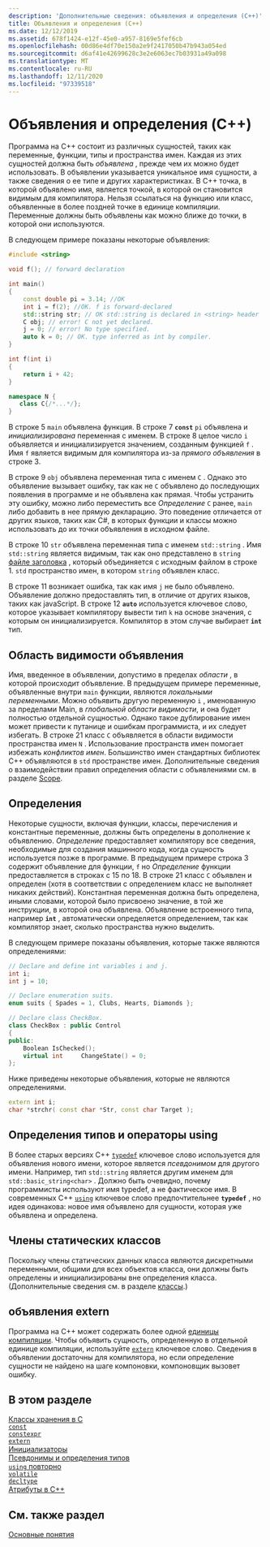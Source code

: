 ```yaml
---
description: 'Дополнительные сведения: объявления и определения (C++)'
title: Объявления и определения (C++)
ms.date: 12/12/2019
ms.assetid: 678f1424-e12f-45e0-a957-8169e5fef6cb
ms.openlocfilehash: 00d86e4df70e150a2e9f2417050b47b943a054ed
ms.sourcegitcommit: d6af41e42699628c3e2e6063ec7b03931a49a098
ms.translationtype: MT
ms.contentlocale: ru-RU
ms.lasthandoff: 12/11/2020
ms.locfileid: "97339518"
---
```

# <a name="declarations-and-definitions-c"></a>Объявления и определения (C++)

Программа на C++ состоит из различных сущностей, таких как переменные, функции, типы и пространства имен. Каждая из этих сущностей должна быть *объявлена* , прежде чем их можно будет использовать. В объявлении указывается уникальное имя сущности, а также сведения о ее типе и других характеристиках. В C++ точка, в которой объявлено имя, является точкой, в которой он становится видимым для компилятора. Нельзя ссылаться на функцию или класс, объявленные в более поздней точке в единице компиляции. Переменные должны быть объявлены как можно ближе до точки, в которой они используются.

В следующем примере показаны некоторые объявления:

```cpp
#include <string>

void f(); // forward declaration

int main()
{
    const double pi = 3.14; //OK
    int i = f(2); //OK. f is forward-declared
    std::string str; // OK std::string is declared in <string> header
    C obj; // error! C not yet declared.
    j = 0; // error! No type specified.
    auto k = 0; // OK. type inferred as int by compiler.
}

int f(int i)
{
    return i + 42;
}

namespace N {
   class C{/*...*/};
}
```

В строке 5 `main` объявлена функция. В строке 7 **`const`** `pi` объявлена и *инициализирована* переменная с именем. В строке 8 целое число `i` объявляется и инициализируется значением, созданным функцией `f` . Имя `f` является видимым для компилятора из-за *прямого объявления* в строке 3.

В строке 9 `obj` объявлена переменная типа с именем `C` . Однако это объявление вызывает ошибку, так как не `C` объявлено до последующих появления в программе и не объявлена как прямая. Чтобы устранить эту ошибку, можно либо переместить все *Определение* `C` ранее, `main` либо добавить в нее прямую декларацию. Это поведение отличается от других языков, таких как C#, в которых функции и классы можно использовать до их точки объявления в исходном файле.

В строке 10 `str` объявлена переменная типа с именем `std::string` . Имя `std::string` является видимым, так как оно представлено в `string` [файле заголовка](header-files-cpp.md) , который объединяется с исходным файлом в строке 1. `std` пространство имен, в котором `string` объявлен класс.

В строке 11 возникает ошибка, так как имя `j` не было объявлено. Объявление должно предоставлять тип, в отличие от других языков, таких как javaScript. В строке 12 **`auto`** используется ключевое слово, которое указывает компилятору вывести тип `k` на основе значения, с которым он инициализируется. Компилятор в этом случае выбирает **`int`** тип.  

## <a name="declaration-scope"></a>Область видимости объявления

Имя, введенное в объявлении, допустимо в пределах *области* , в которой происходит объявление. В предыдущем примере переменные, объявленные внутри `main` функции, являются *локальными переменными*. Можно объявить другую переменную `i` , именованную за пределами Main, в *глобальной области видимости*, и она будет полностью отдельной сущностью. Однако такое дублирование имен может привести к путанице и ошибкам программиста, и их следует избегать. В строке 21 класс `C` объявляется в области видимости пространства имен `N` . Использование пространств имен помогает избежать *конфликтов имен*. Большинство имен стандартных библиотек C++ объявляются в `std` пространстве имен. Дополнительные сведения о взаимодействии правил определения области с объявлениями см. в разделе [Scope](../cpp/scope-visual-cpp.md).

## <a name="definitions"></a>Определения

Некоторые сущности, включая функции, классы, перечисления и константные переменные, должны быть определены в дополнение к объявлению. *Определение* предоставляет компилятору все сведения, необходимые для создания машинного кода, когда сущность используется позже в программе. В предыдущем примере строка 3 содержит объявление для функции, `f` но *Определение* функции предоставляется в строках с 15 по 18. В строке 21 класс `C` объявлен и определен (хотя в соответствии с определением класс не выполняет никаких действий). Константная переменная должна быть определена, иными словами, которой было присвоено значение, в той же инструкции, в которой она объявлена. Объявление встроенного типа, например **`int`** , автоматически определяется определением, так как компилятор знает, сколько пространства нужно выделить.

В следующем примере показаны объявления, которые также являются определениями:

```cpp
// Declare and define int variables i and j.
int i;
int j = 10;

// Declare enumeration suits.
enum suits { Spades = 1, Clubs, Hearts, Diamonds };

// Declare class CheckBox.
class CheckBox : public Control
{
public:
    Boolean IsChecked();
    virtual int     ChangeState() = 0;
};
```

Ниже приведены некоторые объявления, которые не являются определениями.

```cpp
extern int i;
char *strchr( const char *Str, const char Target );
```

## <a name="typedefs-and-using-statements"></a>Определения типов и операторы using

В более старых версиях C++ [`typedef`](aliases-and-typedefs-cpp.md) ключевое слово используется для объявления нового имени, которое является *псевдонимом* для другого имени. Например, тип `std::string` является другим именем для `std::basic_string<char>` . Должно быть очевидно, почему программисты используют имя typedef, а не фактическое имя. В современных C++ [`using`](aliases-and-typedefs-cpp.md) ключевое слово предпочтительнее **`typedef`** , но идея одинакова: новое имя объявлено для сущности, которая уже объявлена и определена.

## <a name="static-class-members"></a>Члены статических классов

Поскольку члены статических данных класса являются дискретными переменными, общими для всех объектов класса, они должны быть определены и инициализированы вне определения класса. (Дополнительные сведения см. в разделе [классы](../cpp/classes-and-structs-cpp.md).)

## <a name="extern-declarations"></a>объявления extern

Программа на C++ может содержать более одной [единицы компиляции](header-files-cpp.md). Чтобы объявить сущность, определенную в отдельной единице компиляции, используйте [`extern`](extern-cpp.md) ключевое слово. Сведения в объявлении достаточны для компилятора, но если определение сущности не найдено на шаге компоновки, компоновщик вызовет ошибку.

## <a name="in-this-section"></a>В этом разделе

[Классы хранения в C](storage-classes-cpp.md)<br/>
[`const`](const-cpp.md)<br/>
[`constexpr`](constexpr-cpp.md)<br/>
[`extern`](extern-cpp.md)<br/>
[Инициализаторы](initializers.md)<br/>
[Псевдонимы и определения типов](aliases-and-typedefs-cpp.md)<br/>
[`using` повторно](using-declaration.md)<br/>
[`volatile`](volatile-cpp.md)<br/>
[`decltype`](decltype-cpp.md)<br/>
[Атрибуты в C++](attributes.md)<br/>

## <a name="see-also"></a>См. также раздел

[Основные понятия](../cpp/basic-concepts-cpp.md)<br/>

